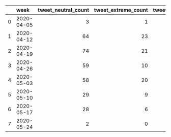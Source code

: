|    | week       |   tweet_neutral_count |   tweet_extreme_count |   tweet_count |
|---:|:-----------|----------------------:|----------------------:|--------------:|
|  0 | 2020-04-05 |                     3 |                     1 |             4 |
|  1 | 2020-04-12 |                    64 |                    23 |            87 |
|  2 | 2020-04-19 |                    74 |                    21 |            95 |
|  3 | 2020-04-26 |                    59 |                    10 |            69 |
|  4 | 2020-05-03 |                    58 |                    20 |            78 |
|  5 | 2020-05-10 |                    29 |                     9 |            38 |
|  6 | 2020-05-17 |                    28 |                     6 |            34 |
|  7 | 2020-05-24 |                     2 |                     0 |             2 |